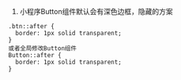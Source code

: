1. 小程序Button组件默认会有深色边框，隐藏的方案
```
.btn::after {
  border: 1px solid transparent;
}
或者全局修改Button组件
Button::after {
  border: 1px solid transparent;
}
```
